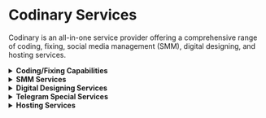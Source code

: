 # Codinary Services

Codinary is an all-in-one service provider offering a comprehensive range of coding, fixing, social media management (SMM), digital designing, and hosting services.

<details>
<summary><strong>Coding/Fixing Capabilities</strong></summary>
<br>

- **Node.js**: Codinary provides expertise in Node.js development and bug fixing. Whether you need to build a robust backend or resolve issues in your Node.js project, Codinary has got you covered.

- **Python**: Codinary offers coding and troubleshooting services for Python-based projects. From developing scalable applications to debugging existing code, Codinary's Python experts are here to assist you.

- **PHP**: Codinary can help you with PHP coding and resolving issues in PHP applications. Whether you're building a dynamic website or need help with PHP frameworks, Codinary's PHP specialists are ready to help.

- **HTML/CSS/JS**: Codinary provides expertise in web development technologies like HTML, CSS, and JavaScript. Whether you need help in building responsive web pages or fixing frontend issues, Codinary's web development team is at your service.

- **React.js**: Codinary has experience working with React.js and can help you develop or fix React-based applications. Whether it's building interactive user interfaces or resolving React-specific challenges, Codinary's React.js experts can assist you.

- **BJS**: Codinary offers coding and troubleshooting services for Babylon.js (BJS), a powerful JavaScript framework for 3D graphics. Whether you need help with creating immersive 3D experiences or fixing issues in your BJS projects, Codinary's BJS specialists are here to help.
</details>


<details>
<summary><strong>SMM Services</strong></summary>
<br>

Codinary provides social media management services for major platforms, including:

- **Twitter**: Codinary can help you manage your Twitter presence, increase engagement, and reach your target audience effectively.

- **Telegram**: Codinary offers Telegram-specific services such as group management, shilling (customized for specific needs), and bot cloning.

- **Facebook**: Codinary can assist you in managing your Facebook page, creating engaging content, and optimizing your social media strategy.

- **Instagram**: Codinary can help you enhance your Instagram profile, increase followers, and create visually appealing content.

- **TikTok**: Codinary offers TikTok management services to help you grow your TikTok presence, optimize your videos, and engage with your audience effectively.

- **Other platforms**: Codinary also provides social media management services for platforms like VK, Quora, website hits, and more. Contact Codinary to discuss your specific requirements.
</details>


<details>
<summary><strong>Digital Designing Services</strong></summary>
<br>

Codinary offers a wide range of digital designing services, including:

- **Posters**: Codinary can design eye-catching posters for various purposes such as events, promotions, or advertising campaigns.

- **ID Cards**: Codinary provides professional ID card designing services, tailored to your organization's needs.

- **Certificates**: Codinary can design attractive certificates for awards, achievements, or training programs.

- **Invitations**: Codinary offers invitation design services for weddings, meetings, parties, and other events.

- **Resume**: Codinary can create visually appealing and professional resumes that make a lasting impression.

- **Logo designing**: Codinary specializes in minimalist text logo designing, incorporating letter icons to create unique brand identities.

- **Advert designing**: Codinary can design compelling advertisements for online and offline marketing campaigns.

- **Social media post designing**: Codinary offers social media post designing services to help you create engaging and visually appealing content for various platforms.

- **Other services**: Codinary also provides designing services for specific needs such as advert designing and more. Contact Codinary for further discussions and customized solutions.
</details>


<details>
<summary><strong>Telegram Special Services</strong></summary>
<br>

- **Shilling**: Codinary provides customized shilling services for Telegram channels and groups, tailored to your specific requirements.

- **Bot Cloning**: Codinary can clone and customize Telegram bots according to your desired features and functionalities.

- **Group Handling**: Codinary specializes in managing and optimizing Telegram groups, helping you create engaging communities and streamline group activities.

- **Specialized Bots**: Codinary can develop specialized bots for various purposes, including moderation, automation, and customized interactions in Telegram.

For more information and to discuss your specific Telegram-related needs, contact Codinary.
</details>


<details>
<summary><strong>Hosting Services</strong></summary>
<br>

Codinary provides various hosting options, including:

- **Shared Script Hosting**: Codinary offers shared script hosting services, allowing you to host your scripts on shared servers for cost-effective solutions.

- **Dedicated VPS Script Hosting**: Codinary provides dedicated virtual private server (VPS) script hosting, offering enhanced performance and control for your scripts.

- **Website Hosting**: Codinary offers reliable website hosting services, ensuring your website is accessible and performs optimally.

- **Domain Registration**: Codinary can assist you with domain registration and management, helping you secure and manage your online presence effectively.

For more details about the hosting services and to choose the most suitable option for your requirements, contact us on any of the social media platforms.


</details>
